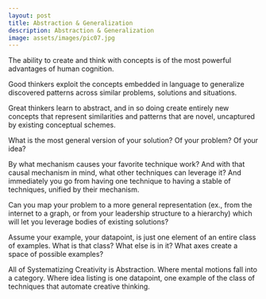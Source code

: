 ```yaml
---
layout: post
title: Abstraction & Generalization
description: Abstraction & Generalization
image: assets/images/pic07.jpg
---
```


The ability to create and think with concepts is of the most powerful advantages of human cognition.

Good thinkers exploit the concepts embedded in language to generalize discovered patterns across similar problems, solutions and situations.

Great thinkers learn to abstract, and in so doing create entirely new concepts that represent similarities and patterns that are novel, uncaptured by existing conceptual schemes.


What is the most general version of your solution? Of your problem? Of your idea?

By what mechanism causes your favorite technique work? And with that causal mechanism in mind, what other techniques can leverage it? And immediately you go from having one technique to having a stable of techniques, unified by their mechanism.

Can you map your problem to a more general representation (ex., from the internet to a graph, or from your leadership structure to a hierarchy) which will let you leverage bodies of existing solutions?

Assume your example, your datapoint, is just one element of an entire class of examples. What is that class? What else is in it? What axes create a space of possible examples?


All of Systematizing Creativity is Abstraction. Where mental motions fall into a category. Where idea listing is one datapoint, one example of the class of techniques that automate creative thinking.